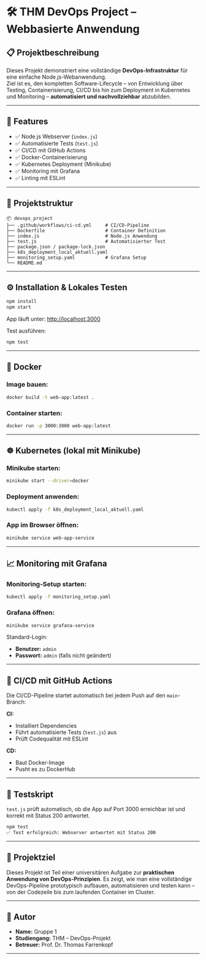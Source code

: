 # 🛠️ THM DevOps Project – Webbasierte Anwendung

## 📋 Projektbeschreibung

Dieses Projekt demonstriert eine vollständige **DevOps-Infrastruktur** für eine einfache Node.js-Webanwendung.  
Ziel ist es, den kompletten Software-Lifecycle – von Entwicklung über Testing, Containerisierung, CI/CD bis hin zum Deployment in Kubernetes und Monitoring – **automatisiert und nachvollziehbar** abzubilden.

---

## 🚀 Features

- ✅ Node.js Webserver (`index.js`)
- ✅ Automatisierte Tests (`test.js`)
- ✅ CI/CD mit GitHub Actions
- ✅ Docker-Containerisierung
- ✅ Kubernetes Deployment (Minikube)
- ✅ Monitoring mit Grafana
- ✅ Linting mit ESLint

---

## 📁 Projektstruktur

```
📦 devops_project
├── .github/workflows/ci-cd.yml     # CI/CD-Pipeline
├── Dockerfile                      # Container Definition
├── index.js                        # Node.js Anwendung
├── test.js                         # Automatisierter Test
├── package.json / package-lock.json
├── k8s_deployment_local_aktuell.yaml
├── monitoring_setup.yaml           # Grafana Setup
└── README.md
```

---

## ⚙️ Installation & Lokales Testen

```bash
npm install
npm start
```

App läuft unter: [http://localhost:3000](http://localhost:3000)

Test ausführen:
```bash
npm test
```

---

## 🐳 Docker

### Image bauen:
```bash
docker build -t web-app:latest .
```

### Container starten:
```bash
docker run -p 3000:3000 web-app:latest
```

---

## ☸️ Kubernetes (lokal mit Minikube)

### Minikube starten:
```bash
minikube start --driver=docker
```

### Deployment anwenden:
```bash
kubectl apply -f k8s_deployment_local_aktuell.yaml
```

### App im Browser öffnen:
```bash
minikube service web-app-service
```

---

## 📈 Monitoring mit Grafana

### Monitoring-Setup starten:
```bash
kubectl apply -f monitoring_setup.yaml
```

### Grafana öffnen:
```bash
minikube service grafana-service
```

Standard-Login:
- **Benutzer:** `admin`
- **Passwort:** `admin` (falls nicht geändert)

---

## 🔁 CI/CD mit GitHub Actions

Die CI/CD-Pipeline startet automatisch bei jedem Push auf den `main`-Branch:

**CI:**
- Installiert Dependencies
- Führt automatisierte Tests (`test.js`) aus
- Prüft Codequalität mit ESLint

**CD:**
- Baut Docker-Image
- Pusht es zu DockerHub

---

## 🧪 Testskript

`test.js` prüft automatisch, ob die App auf Port 3000 erreichbar ist und korrekt mit Status 200 antwortet.

```bash
npm test
✅ Test erfolgreich: Webserver antwortet mit Status 200
```

---

## 🧠 Projektziel

Dieses Projekt ist Teil einer universitären Aufgabe zur **praktischen Anwendung von DevOps-Prinzipien**. Es zeigt, wie man eine vollständige DevOps-Pipeline prototypisch aufbauen, automatisieren und testen kann – von der Codezeile bis zum laufenden Container im Cluster.

---

## 📝 Autor

- **Name:** Gruppe 1
- **Studiengang:** THM – DevOps-Projekt  
- **Betreuer:** Prof. Dr. Thomas Farrenkopf

---
